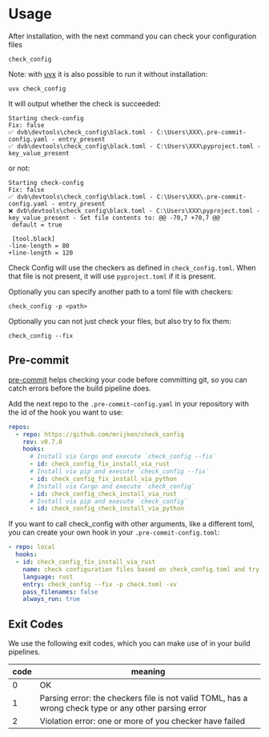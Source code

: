 # Usage

After installation, with the next command you can check your configuration files

```shell
check_config
```

Note: with [uvx](https://docs.astral.sh/uv/guides/tools/) it is also possible to run it without installation:

```shell
uvx check_config
```

It will output whether the check is succeeded:

```console
Starting check-config
Fix: false
✅ dvb\devtools\check_config\black.toml - C:\Users\XXX\.pre-commit-config.yaml - entry_present
✅ dvb\devtools\check_config\black.toml - C:\Users\XXX\pyproject.toml - key_value_present
```

or not:

```console
Starting check-config
Fix: false
✅ dvb\devtools\check_config\black.toml - C:\Users\XXX\.pre-commit-config.yaml - entry_present
❌ dvb\devtools\check_config\black.toml - C:\Users\XXX\pyproject.toml - key_value_present - Set file contents to: @@ -70,7 +70,7 @@
 default = true

 [tool.black]
-line-length = 80
+line-length = 120
```

Check Config will use the checkers as defined in `check_config.toml`. When that file is not present,
it will use `pyproject.toml` if it is present.

Optionally you can specify another path to a toml file with checkers:

```shell
check_config -p <path>
```

Optionally you can not just check your files, but also try to fix them:

```shell
check_config --fix
```

## Pre-commit

[pre-commit](https://pre-commit.com/) helps checking your code before committing git, so you can catch errors
before the build pipeline does.

Add the next repo to the `.pre-commit-config.yaml` in your repository with the id of the hook
you want to use:

```yaml
repos:
  - repo: https://github.com/mrijken/check_config
    rev: v0.7.0
    hooks:
      # Install via Cargo and execute `check_config --fix`
      - id: check_config_fix_install_via_rust
      # Install via pip and execute `check_config --fix`
      - id: check_config_fix_install_via_python
      # Install via Cargo and execute `check_config`
      - id: check_config_check_install_via_rust
      # Install via pip and execute `check_config`
      - id: check_config_check_install_via_python
```

If you want to call check_config with other arguments, like a different toml, you can create your own hook
in your `.pre-commit-config.toml`:

```yaml
- repo: local
  hooks:
  - id: check_config_fix_install_via_rust
    name: check configuration files based on check_config.toml and try to fix them
    language: rust
    entry: check_config --fix -p check.toml -vv
    pass_filenames: false
    always_run: true
```

## Exit Codes

We use the following exit codes, which you can make use of in your build pipelines.

| code | meaning |
|------|-----------|
| 0 | OK      |
| 1 | Parsing error: the checkers file is not valid TOML, has a wrong check type or any other parsing error |
| 2 | Violation error: one or more of you checker have failed  |
